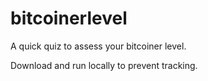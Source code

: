 # bitcoinerlevel


A quick quiz to assess your bitcoiner level.

Download and run locally to prevent tracking.
